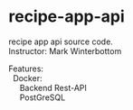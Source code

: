 # recipe-app-api
recipe app api source code.\
Instructor: Mark Winterbottom

Features:\
  &nbsp; Docker:\
    &nbsp;&nbsp;&nbsp;&nbsp;&nbsp;Backend Rest-API\
    &nbsp;&nbsp;&nbsp;&nbsp;&nbsp;PostGreSQL
